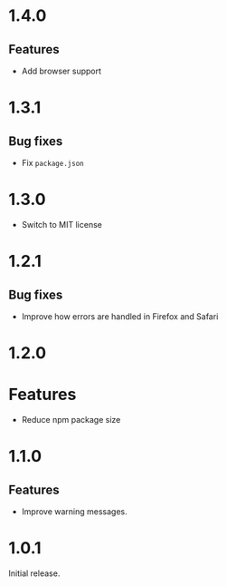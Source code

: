 # 1.4.0

## Features

- Add browser support

# 1.3.1

## Bug fixes

- Fix `package.json`

# 1.3.0

- Switch to MIT license

# 1.2.1

## Bug fixes

- Improve how errors are handled in Firefox and Safari

# 1.2.0

# Features

- Reduce npm package size

# 1.1.0

## Features

- Improve warning messages.

# 1.0.1

Initial release.
